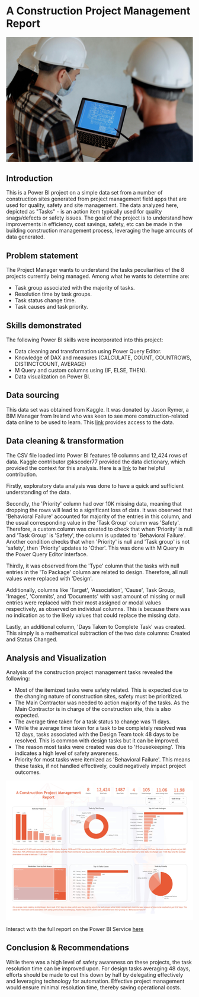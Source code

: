 # A Construction Project Management Report
![](image.jpg)
## Introduction
This is a Power BI project on a simple data set from a number of construction sites generated from project management field apps that are used for quality, safety and site management. The data analyzed here, depicted as "Tasks" - is an action item typically used for quality snags/defects or safety issues. The goal of the project is to understand how improvements in efficiency, cost savings, safety, etc  can be made in the building construction management process, leveraging the huge amounts of data generated.
## Problem statement
The Project Manager wants to understand the tasks peculiarities of the 8 projects currently being managed. Among what he wants to determine are:
- Task group associated with the majority of tasks.
- Resolution time by task groups.
- Task status change time.
- Task causes and task priority.
## Skills demonstrated
The following Power BI skills were incorporated into this project:
- Data cleaning and transformation using Power Query Editor.
- Knowledge of DAX and measures (CALCULATE, COUNT, COUNTROWS, DISTINCTCOUNT, AVERAGE)
- M Query and custom columns using (IF, ELSE, THEN).
- Data visualization on Power BI.
## Data sourcing
This data set was obtained from Kaggle. It was donated by Jason Rymer, a BIM Manager from Ireland who was keen to see more construction-related data online to be used to learn. This [link](https://www.kaggle.com/datasets/claytonmiller/construction-and-project-management-example-data) provides access to the data.
## Data cleaning & transformation
The CSV file loaded into Power BI features 19 columns and 12,424 rows of data. Kaggle contributor @kscoder77 provided the data dictionary, which provided the context for this analysis. Here is a [link](https://www.kaggle.com/code/kscoder77/construction-project-data-analysis) to her helpful contribution.

Firstly, exploratory data analysis was done to have a quick and sufficient understanding of the data.

Secondly, the 'Priority' column had over 10K missing data, meaning that dropping the rows will lead to a significant loss of data. It was observed that 'Behavioral Failure' accounted for majority of the entries in this column, and the usual corresponding value in the 'Task Group' column was 'Safety'. Therefore, a custom column was created to check that when 'Priority' is null and 'Task Group' is 'Safety', the column is updated to 'Behavioral Failure'. Another condition checks that when 'Priority' is null and 'Task group' is not 'safety', then 'Priority' updates to 'Other'. This was done with M Query in the Power Query Editor interface.

Thirdly, it was observed from the 'Type' column that the tasks with null entries in the 'To Package' column are related to design. Therefore, all null values were replaced with 'Design'.

Additionally, columns like 'Target', 'Association', 'Cause', Task Group, 'Images', 'Commits', and 'Documents' with vast amount of missing or null entries were replaced with their most assigned or modal values respectively, as observed on individual columns. This is because there was no indication as to the likely values that could replace the missing data.

Lastly, an additional column, 'Days Taken to Complete Task' was created. This simply is a mathematical subtraction of the two date columns: Created and Status Changed.

## Analysis and Visualization
Analysis of the construction project management tasks revealed the following:
- Most of the itemized tasks were safety related. This is expected due to the changing nature of construction sites, safety must be prioritized.
- The Main Contractor was needed to action majority of the tasks. As the Main Contractor is in charge of the construction site, this is also expected.
- The average time taken for a task status to change was 11 days.
- While the average time taken for a task to be completely resolved was 12 days, tasks associated with the Design Team took 48 days to be resolved. This is common with design tasks but it can be improved.
- The reason most tasks were created was due to 'Housekeeping'. This indicates a high level of safety awareness.
- Priority for most tasks were itemized as 'Behavioral Failure'. This means these tasks, if not handled effectively, could negatively impact project outcomes.

![](construction.jpg)

Interact with the full report on the Power BI Service [here]()

## Conclusion & Recommendations
While there was a high level of safety awareness on these projects,  the task resolution time can be improved upon. For design tasks averaging 48 days, efforts should be made to cut this down by half by delegating effectively and leveraging technology for automation. Effective project management would ensure minimal resolution time, thereby saving operational costs.




